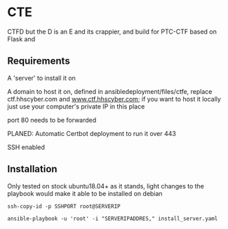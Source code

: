 # CTE
CTFD but the D is an E and its crappier, and build for PTC-CTF based on Flask and 

## Requirements
A 'server' to install it on 

A domain to host it on, defined in ansibledeployment/files/ctfe, replace ctf.hhscyber.com and www.ctf.hhscyber.com; if you want to host it locally just use your computer's private IP in this place

port 80 needs to be forwarded 

PLANED: Automatic Certbot deployment to run it over 443

SSH enabled

## Installation
Only tested on stock ubuntu18.04+ as it stands, light changes to the playbook would make it able to be installed on debian

` ssh-copy-id -p SSHPORT root@SERVERIP `

` ansible-playbook -u 'root' -i "SERVERIPADDRES," install_server.yaml `
